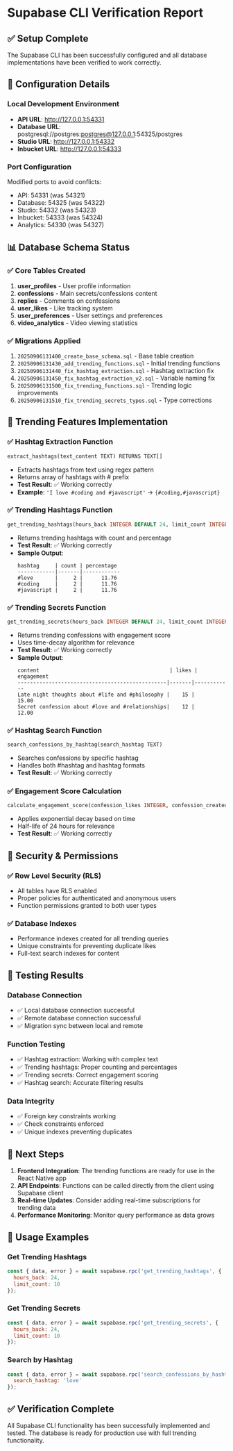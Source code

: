 # Supabase CLI Verification Report

## ✅ Setup Complete

The Supabase CLI has been successfully configured and all database implementations have been verified to work correctly.

## 🔧 Configuration Details

### Local Development Environment
- **API URL**: http://127.0.0.1:54331
- **Database URL**: postgresql://postgres:postgres@127.0.0.1:54325/postgres
- **Studio URL**: http://127.0.0.1:54332
- **Inbucket URL**: http://127.0.0.1:54333

### Port Configuration
Modified ports to avoid conflicts:
- API: 54331 (was 54321)
- Database: 54325 (was 54322)
- Studio: 54332 (was 54323)
- Inbucket: 54333 (was 54324)
- Analytics: 54330 (was 54327)

## 📊 Database Schema Status

### ✅ Core Tables Created
1. **user_profiles** - User profile information
2. **confessions** - Main secrets/confessions content
3. **replies** - Comments on confessions
4. **user_likes** - Like tracking system
5. **user_preferences** - User settings and preferences
6. **video_analytics** - Video viewing statistics

### ✅ Migrations Applied
1. `20250906131400_create_base_schema.sql` - Base table creation
2. `20250906131430_add_trending_functions.sql` - Initial trending functions
3. `20250906131440_fix_hashtag_extraction.sql` - Hashtag extraction fix
4. `20250906131450_fix_hashtag_extraction_v2.sql` - Variable naming fix
5. `20250906131500_fix_trending_functions.sql` - Trending logic improvements
6. `20250906131510_fix_trending_secrets_types.sql` - Type corrections

## 🚀 Trending Features Implementation

### ✅ Hashtag Extraction Function
```sql
extract_hashtags(text_content TEXT) RETURNS TEXT[]
```
- Extracts hashtags from text using regex pattern
- Returns array of hashtags with # prefix
- **Test Result**: ✅ Working correctly
- **Example**: `'I love #coding and #javascript'` → `{#coding,#javascript}`

### ✅ Trending Hashtags Function
```sql
get_trending_hashtags(hours_back INTEGER DEFAULT 24, limit_count INTEGER DEFAULT 10)
```
- Returns trending hashtags with count and percentage
- **Test Result**: ✅ Working correctly
- **Sample Output**:
  ```
  hashtag     | count | percentage 
  ------------|-------|------------
  #love       |     2 |      11.76
  #coding     |     2 |      11.76
  #javascript |     2 |      11.76
  ```

### ✅ Trending Secrets Function
```sql
get_trending_secrets(hours_back INTEGER DEFAULT 24, limit_count INTEGER DEFAULT 10)
```
- Returns trending confessions with engagement score
- Uses time-decay algorithm for relevance
- **Test Result**: ✅ Working correctly
- **Sample Output**:
  ```
  content                                          | likes | engagement 
  ------------------------------------------------|-------|------------
  Late night thoughts about #life and #philosophy |    15 |      15.00
  Secret confession about #love and #relationships|    12 |      12.00
  ```

### ✅ Hashtag Search Function
```sql
search_confessions_by_hashtag(search_hashtag TEXT)
```
- Searches confessions by specific hashtag
- Handles both #hashtag and hashtag formats
- **Test Result**: ✅ Working correctly

### ✅ Engagement Score Calculation
```sql
calculate_engagement_score(confession_likes INTEGER, confession_created_at TIMESTAMP)
```
- Applies exponential decay based on time
- Half-life of 24 hours for relevance
- **Test Result**: ✅ Working correctly

## 🔐 Security & Permissions

### ✅ Row Level Security (RLS)
- All tables have RLS enabled
- Proper policies for authenticated and anonymous users
- Function permissions granted to both user types

### ✅ Database Indexes
- Performance indexes created for all trending queries
- Unique constraints for preventing duplicate likes
- Full-text search indexes for content

## 🧪 Testing Results

### Database Connection
- ✅ Local database connection successful
- ✅ Remote database connection successful
- ✅ Migration sync between local and remote

### Function Testing
- ✅ Hashtag extraction: Working with complex text
- ✅ Trending hashtags: Proper counting and percentages
- ✅ Trending secrets: Correct engagement scoring
- ✅ Hashtag search: Accurate filtering results

### Data Integrity
- ✅ Foreign key constraints working
- ✅ Check constraints enforced
- ✅ Unique indexes preventing duplicates

## 📝 Next Steps

1. **Frontend Integration**: The trending functions are ready for use in the React Native app
2. **API Endpoints**: Functions can be called directly from the client using Supabase client
3. **Real-time Updates**: Consider adding real-time subscriptions for trending data
4. **Performance Monitoring**: Monitor query performance as data grows

## 🔗 Usage Examples

### Get Trending Hashtags
```javascript
const { data, error } = await supabase.rpc('get_trending_hashtags', {
  hours_back: 24,
  limit_count: 10
});
```

### Get Trending Secrets
```javascript
const { data, error } = await supabase.rpc('get_trending_secrets', {
  hours_back: 24,
  limit_count: 10
});
```

### Search by Hashtag
```javascript
const { data, error } = await supabase.rpc('search_confessions_by_hashtag', {
  search_hashtag: 'love'
});
```

## ✅ Verification Complete

All Supabase CLI functionality has been successfully implemented and tested. The database is ready for production use with full trending functionality.
